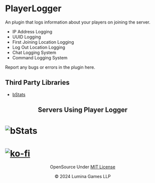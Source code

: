 # PlayerLogger
An plugin that logs information about your players on joining the server.

* IP Address Logging
* UUID Logging
* First Joining Location Logging
* Log Out Location Logging
* Chat Logging System
* Command Logging System


Report any bugs or errors in the plugin here.

## Third Party Libraries
* [bStats](https://bstats.org)

<h2 align="center">Servers Using Player Logger</h2>

# ![bStats](https://bstats.org/signatures/bukkit/Player%20Logger.svg)
# [![ko-fi](https://ko-fi.com/img/githubbutton_sm.svg)](https://ko-fi.com/V7V3E5ZSM)

<p align=center>OpenSource Under <a href="https://github.com/COMP-HACK/PlayerLogger/blob/main/LICENSE.md"> MIT License</a> </p>
<p align=center>© 2024 Lumina Games LLP</p>


